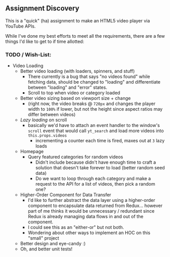 ## Assignment Discovery

This is a "quick" (ha) assignment to make an HTML5 video player via YouTube APIs.

While I've done my best efforts to meet all the requirements, there are a few things I'd like to get to if time allotted:

### TODO / Wish-List:

- Video Loading
  - Better video loading (with loaders, spinners, and stuff)
    - There currently is a bug that says "no videos found" while fetching data, should be changed to "loading" and differentiate between "loading" and "error" states.
    - Scroll to top when video or category loaded
  - Better video sizing based on viewport size + change
    - (right now, the video breaks @ `720px` and changes the player width to `100%` if lower, but not the height since aspect ratios may differ between videos)
  - *Lazy loading* on scroll
    - basically we'd have to attach an event handler to the window's `scroll` event that would call `yt_search` and load more videos into `this.props.videos`
      - incrementing a counter each time is fired, maxes out at `3` lazy loads
  - Homepage
    - Query featured categories for random videos
      - Didn't include because didn't have enough time to craft a solution that doesn't take forever to load (better random seed data)
      - Do we want to loop through each category and make a request to the API for a list of videos, then pick a random one?
  - Higher-Order Component for Data Transfer
    - I'd like to further abstract the data layer using a higher-order component to encapsulate data returned from Redux... however part of me thinks it would be unnecessary / redundant since Redux is already managing data flows in and out of the component.
    - I could see this as an "either-or" but not both.
    - Wondering about other ways to implement an HOC on this "small" project
  - Better design and eye-candy :)
  - Oh, and better unit tests!
